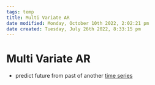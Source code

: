 ```yaml
---
tags: temp
title: Multi Variate AR
date modified: Monday, October 10th 2022, 2:02:21 pm
date created: Tuesday, July 26th 2022, 8:33:15 pm
---
```


# Multi Variate AR
- predict future from past of another [time series](TIme%20Series.md)

